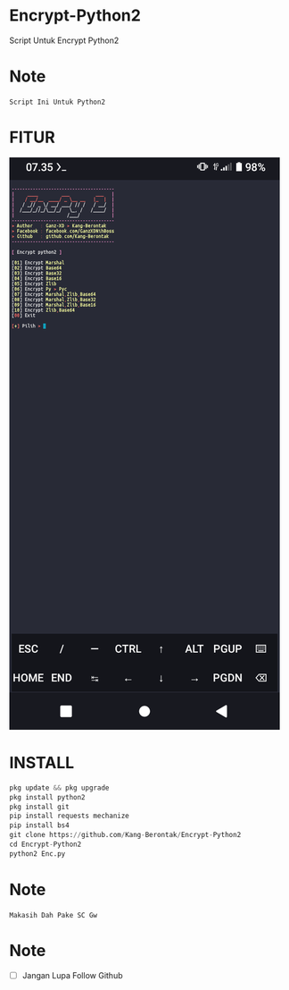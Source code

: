 # Encrypt-Python2
Script Untuk Encrypt Python2

# Note

`Script Ini Untuk Python2`

# FITUR

<p><img src="Screenshot_20220527-073558.png" /></p>

# INSTALL
```python
pkg update && pkg upgrade
pkg install python2
pkg install git
pip install requests mechanize
pip install bs4
git clone https://github.com/Kang-Berontak/Encrypt-Python2
cd Encrypt-Python2
python2 Enc.py
```

# Note

`Makasih Dah Pake SC Gw`

# Note

- [ ] Jangan Lupa Follow Github
